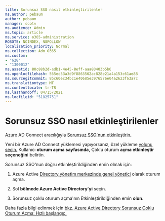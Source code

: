 ```yaml
---
title: Sorunsuz SSO nasıl etkinleştirilenler
ms.author: pebaum
author: pebaum
manager: scotv
ms.audience: Admin
ms.topic: article
ms.service: o365-administration
ROBOTS: NOINDEX, NOFOLLOW
localization_priority: Normal
ms.collection: Adm_O365
ms.custom:
- "628"
- "1300012"
ms.assetid: 80c88b2d-adb1-4e45-8eff-aaa80403b5b6
ms.openlocfilehash: 565ec53a3d9f8863562ac828e21a4a153c61ae88
ms.sourcegitcommit: 8bc60ec34bc1e40685e3976576e04a2623f63a7c
ms.translationtype: MT
ms.contentlocale: tr-TR
ms.lasthandoff: 04/15/2021
ms.locfileid: "51825751"
---
```

# <a name="how-to-enable-seamless-sso"></a>Sorunsuz SSO nasıl etkinleştirilenler

Azure AD Connect aracılığıyla [Sorunsuz SSO'nun etkinleştirin.](https://docs.microsoft.com/azure/active-directory/connect/active-directory-aadconnect)
  
Yeni bir Azure AD Connect yüklemesi yapıyorsanız, özel yükleme [yolunu seçin.](https://docs.microsoft.com/azure/active-directory/connect/active-directory-aadconnect-get-started-custom) Kullanıcı **oturum açma sayfasında,** Çoklu oturum **açma etkinleştir seçeneğini** belirtin.
  
Sorunsuz SSO'nun doğru etkinleştirildiğinden emin olmak için:
  
1. Azure Active [Directory yönetim merkezinde genel yönetici](https://aad.portal.azure.com) olarak oturum açma.

2. Sol **bölmede Azure Active Directory'yi** seçin.

3. Sorunsuz çoklu oturum açma'nın Etkinleştirildiğinden emin **olun.**

Daha fazla bilgi edinmek için [bkz. Azure Active Directory Sorunsuz Çoklu Oturum Açma: Hızlı başlangıç.](https://docs.microsoft.com/azure/active-directory/connect/active-directory-aadconnect-sso-quick-start)
  